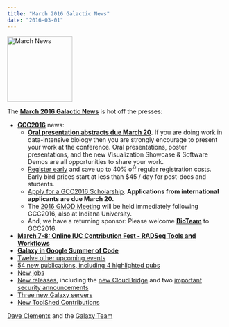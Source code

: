 ```yaml
---
title: "March 2016 Galactic News"
date: "2016-03-01"
---
```

<div class='right'>
<a href='/galaxy-updates/2016-03/'><img src="/src/images/galaxy-logos/GalaxyNews.png" alt="March News" width=150 /></a><br />
</div>

The **[March 2016 Galactic News](/galaxy-updates/2016-03/)** is hot off the presses:

* **[GCC2016](/galaxy-updates/2016-03/#gcc2016)** news:
  * **[Oral presentation abstracts due March 20](/galaxy-updates/2016-03/#gcc2016-abstract-submission-deadlines).** If you are doing work in data-intensive biology then you are strongly encourage to present your work at the conference.  Oral presentations, poster presentations, and the new Visualization Showcase & Software Demos are all opportunities to share your work.
  * [Register early](/galaxy-updates/2016-03/#gcc2016-early-registration) and save up to 40% off regular registration costs. Early bird prices start at less than $45 / day for post-docs and students.
  * [Apply for a GCC2016 Scholarship](/galaxy-updates/2016-03/#scholarships-international-application-deadline-is-march-20). **Applications from international applicants are due March 20.**
  * The [2016 GMOD Meeting](/galaxy-updates/2016-03/#gmod-meeting-june-30---july-1) will be held immediately following GCC2016, also at Indiana University.
  * And, we have a returning sponsor: Please welcome **[BioTeam](/galaxy-updates/2016-03/#sponsors)** to GCC2016.   
* **[March 7-8: Online IUC Contribution Fest - RADSeq Tools and Workflows](/galaxy-updates/2016-03/#march-7-8-online-iuc-contribution-fest---radseq-tools-and-workflows)**
* **[Galaxy in Google Summer of Code](/galaxy-updates/2016-03/#galaxy-in-google-summer-of-code)**
* [Twelve other upcoming events](/galaxy-updates/2016-03/#upcoming-events)
* [54 new publications, including 4 highlighted pubs](/galaxy-updates/2016-03/#new-papers)
* [New jobs](/galaxy-updates/2016-03/#whos-hiring)
* [New releases](/galaxy-updates/2016-03/#releases), including the [new CloudBridge](/galaxy-updates/2016-03/#cloudbridge-010) and two [important security announcements](/galaxy-updates/2016-03/#security-announcements)
* [Three new Galaxy servers](/galaxy-updates/2016-03/#new-public-galaxy-servers)
* [New ToolShed Contributions](/galaxy-updates/2016-03/#toolshed-contributions)

[Dave Clements](/people/dave-clements/) and the [Galaxy Team](/galaxy-team/)
